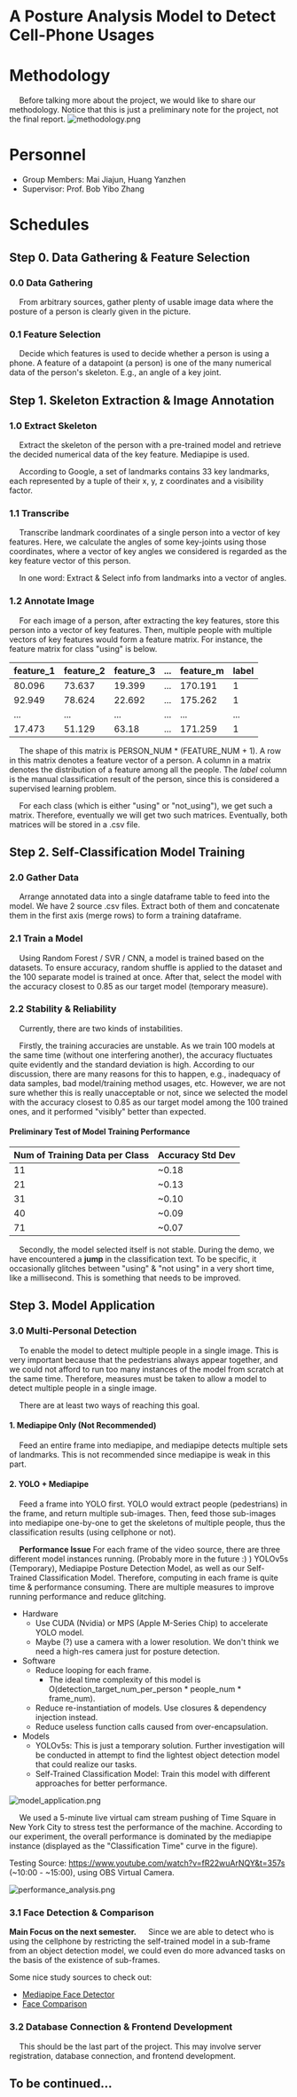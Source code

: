 # A Posture Analysis Model to Detect Cell-Phone Usages

# Methodology
&emsp; Before talking more about the project, we would like to share our methodology. Notice that this is just a 
preliminary note for the project, not the final report.
![methodology.png](project_documents%2FREADME_images%2Fmethodology.png)

# Personnel
- Group Members: Mai Jiajun, Huang Yanzhen
- Supervisor: Prof. Bob Yibo Zhang

# Schedules
## Step 0. Data Gathering & Feature Selection
### 0.0 Data Gathering
&emsp; From arbitrary sources, gather plenty of usable image data where 
the posture of a person is clearly given in the picture.

### 0.1 Feature Selection
&emsp; Decide which features is used to decide whether a person is using a phone.
A feature of a datapoint (a person) is one of the many numerical data of the person's
skeleton. E.g., an angle of a key joint.


## Step 1. Skeleton Extraction & Image Annotation
### 1.0 Extract Skeleton
&emsp; Extract the skeleton of the person with a pre-trained model and retrieve
the decided numerical data of the key feature. Mediapipe is used.

&emsp; According to Google, a set of landmarks contains 33 key landmarks, each
represented by a tuple of their x, y, z coordinates and a visibility factor.

### 1.1 Transcribe
&emsp; Transcribe landmark coordinates of a single person into a vector of key features.
Here, we calculate the angles of some key-joints using those coordinates, where a vector
of key angles we considered is regarded as the key feature vector of this person.

&emsp; In one word: Extract & Select info from landmarks into a vector of angles.

### 1.2 Annotate Image
&emsp; For each image of a person, after extracting the key features, store this person
into a vector of key features. Then, multiple people with multiple vectors of key features 
would form a feature matrix. For instance, the feature matrix for class "using" is below.

| feature_1 | feature_2 | feature_3 | ... | feature_m | label |
|-----------|-----------|-----------|-----|-----------|-------|
| 80.096    | 73.637    | 19.399    | ... | 170.191   | 1     |
| 92.949    | 78.624    | 22.692    | ... | 175.262   | 1     |
| ...       | ...       | ...       | ... | ...       | ...   |
| 17.473    | 51.129    | 63.18     | ... | 171.259   | 1     |

&emsp; The shape of this matrix is PERSON_NUM * (FEATURE_NUM + 1). A row in this matrix denotes 
a feature vector of a person. A column in a matrix denotes the distribution of a feature among
all the people. The *label* column is the manual classification result of the person, since this 
is considered a supervised learning problem.

&emsp; For each class (which is either "using" or "not_using"), we get such a matrix. Therefore,
eventually we will get two such matrices. Eventually, both matrices will be stored in a .csv file.


## Step 2. Self-Classification Model Training
### 2.0 Gather Data
&emsp; Arrange annotated data into a single dataframe table to feed into the model.
We have 2 source .csv files. Extract both of them and concatenate them in the first axis (merge
rows) to form a training dataframe.

### 2.1 Train a Model
&emsp; Using Random Forest / SVR / CNN, a model is trained based on the datasets. To ensure
accuracy, random shuffle is applied to the dataset and the 100 separate model is trained at once.
After that, select the model with the accuracy closest to 0.85 as our target model (temporary measure).

### 2.2 Stability & Reliability
&emsp; Currently, there are two kinds of instabilities.

&emsp; Firstly, the training accuracies are unstable. As we train 100 models at the same time (without one interfering
another), the accuracy fluctuates quite evidently and the standard deviation is high. According to our discussion,
there are many reasons for this to happen, e.g., inadequacy of data samples, bad model/training method usages, etc. 
However, we are not sure whether this is really unacceptable or not, since we selected the model with the accuracy 
closest to 0.85 as our target model among the 100 trained ones, and it performed "visibly" better than expected.

#### Preliminary Test of Model Training Performance
| Num of Training Data per Class | Accuracy Std Dev |
|--------------------------------|------------------|
| 11                             | ~0.18            |
| 21                             | ~0.13            |
| 31                             | ~0.10            |
| 40                             | ~0.09            |
| 71                             | ~0.07            |

&emsp; Secondly, the model selected itself is not stable. During the demo, we have encountered a **jump** in the 
classification text. To be specific, it occasionally glitches between "using" & "not using" in a very short time, like
a millisecond. This is something that needs to be improved.


## Step 3. Model Application
### 3.0 Multi-Personal Detection
&emsp; To enable the model to detect multiple people in a single image. This is very important because that the
pedestrians always appear together, and we could not afford to run too many instances of the model from scratch
at the same time. Therefore, measures must be taken to allow a model to detect multiple people in a single image.

&emsp; There are at least two ways of reaching this goal.

#### 1. Mediapipe Only (Not Recommended)
&emsp; Feed an entire frame into mediapipe, and mediapipe detects multiple sets of landmarks. This is not recommended
since mediapipe is weak in this part.

#### 2. YOLO + Mediapipe
&emsp; Feed a frame into YOLO first. YOLO would extract people (pedestrians) in the frame, and return multiple sub-images.
Then, feed those sub-images into mediapipe one-by-one to get the skeletons of multiple people, thus the classification
results (using cellphone or not).

&emsp; **Performance Issue** For each frame of the video source, there are three different model instances running. (Probably more in the future :) )
YOLOv5s (Temporary), Mediapipe Posture Detection Model, as well as our Self-Trained Classification Model. Therefore,
computing in each frame is quite time & performance consuming. There are multiple measures to improve running 
performance and reduce glitching.
- Hardware
  - Use CUDA (Nvidia) or MPS (Apple M-Series Chip) to accelerate YOLO model.
  - Maybe (?) use a camera with a lower resolution. We don't think we need a high-res camera just for posture detection.
- Software
  - Reduce looping for each frame. 
    - The ideal time complexity of this model is O(detection_target_num_per_person * people_num * frame_num).
  - Reduce re-instantiation of models. Use closures & dependency injection instead.
  - Reduce useless function calls caused from over-encapsulation.
- Models
  - YOLOv5s: This is just a temporary solution. Further investigation will be conducted in attempt to find the lightest object detection model that could realize our tasks.
  - Self-Trained Classification Model: Train this model with different approaches for better performance.

![model_application.png](project_documents%2FREADME_images%2Fmodel_application.png)

&emsp; We used a 5-minute  live virtual cam stream pushing of Time Square in New York City to stress test the 
performance of the machine. According to our experiment, the overall performance is dominated by the mediapipe instance
(displayed as the "Classification Time" curve in the figure).

Testing Source: https://www.youtube.com/watch?v=fR22wuArNQY&t=357s (~10:00 - ~15:00), using OBS Virtual Camera.

![performance_analysis.png](project_documents%2FREADME_images%2Fperformance_analysis.png)

### 3.1 Face Detection & Comparison
**Main Focus on the next semester.**
&emsp; Since we are able to detect who is using the cellphone by restricting the self-trained model in a sub-frame from
an object detection model, we could even do more advanced tasks on the basis of the existence of sub-frames.

Some nice study sources to check out:
- [Mediapipe Face Detector](https://ai.google.dev/edge/mediapipe/solutions/vision/face_detector/python)
- [Face Comparison](https://github.com/YanzhenHuang/face-comparison)

### 3.2 Database Connection & Frontend Development
&emsp; This should be the last part of the project. This may involve server registration, database connection, and
frontend development.

## To be continued...